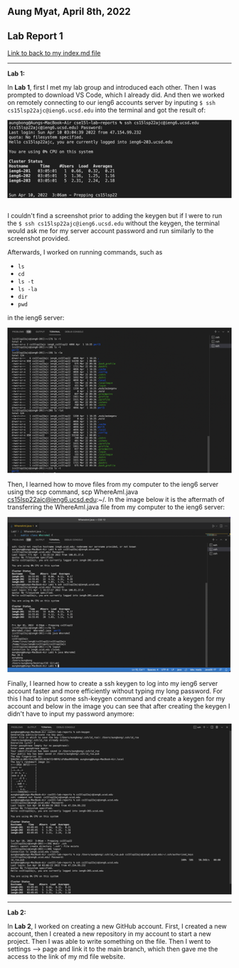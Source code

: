 ## Aung Myat, April 8th, 2022
## Lab Report 1
[Link to back to my index.md file](https://ruff1ezzz.github.io/cse15l-lab-reports/index.html)

***

**Lab 1:**

In **Lab 1**, first I met my lab group and introduced each other. Then I was prompted to download VS Code, which I already did. And then we worked on remotely connecting to  our ieng6 accounts server by inputing `$ ssh cs15lsp22ajc@ieng6.ucsd.edu` into the terminal and got the result of:

![Image](1Lab1.png)

```

```

I couldn't find a screenshot prior to adding the keygen but if I were to run the `$ ssh cs15lsp22ajc@ieng6.ucsd.edu` without the keygen, the terminal would ask me for my server account password and run similarly to the screenshot provided.

Afterwards, I worked on running commands, such as 

* `ls`
* `cd` 
* `ls -t` 
* `ls -la` 
* `dir`
* `pwd` 

in the ieng6 server:

![Image](CommandLab1.png)

Then, I learned how to move files from my computer to the ieng6 server using the scp command, scp WhereAmI.java cs15lsp22ajc@ieng6.ucsd.edu:~/. In the image below it is the aftermath of transferring the WhereAmI.java file from my computer to the ieng6 server:

![Image](SCPLab1.png)

Finally, I learned how to create a ssh keygen to log into my ieng6 server account faster and more efficiently without typing my long password. For this I had to input some ssh-keygen command and create a keygen for my account and below in the image you can see that after creating the keygen I didn't have to input my password anymore:

![Image](KeyGenLab1.png)

***

**Lab 2:**

In **Lab 2**, I worked on creating a new GitHub account. First, I created a new account, then I created a new repository in my account to start a new project. Then I was able to write something on the file. Then I went to settings --> page and link it to the main branch, which then gave me the access to the link of my md file website. 